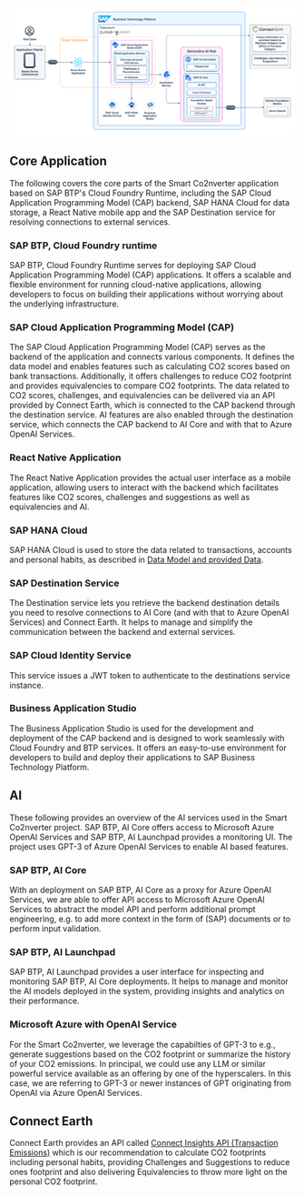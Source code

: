 ![architecture](./assets/architecture.png)

## **Core Application**

The following covers the core parts of the Smart Co2nverter application based on SAP BTP's Cloud Foundry Runtime, including the SAP Cloud Application Programming Model (CAP) backend, SAP HANA Cloud for data storage, a React Native mobile app and the SAP Destination service for resolving connections to external services.

### SAP BTP, Cloud Foundry runtime

SAP BTP, Cloud Foundry Runtime serves for deploying SAP Cloud Application Programming Model (CAP) applications. It offers a scalable and flexible environment for running cloud-native applications, allowing developers to focus on building their applications without worrying about the underlying infrastructure.

### SAP Cloud Application Programming Model (CAP)

The SAP Cloud Application Programming Model (CAP) serves as the backend of the application and connects various components. It defines the data model and enables features such as calculating CO2 scores based on bank transactions. Additionally, it offers challenges to reduce CO2 footprint and provides equivalencies to compare CO2 footprints. The data related to CO2 scores, challenges, and equivalencies can be delivered via an API provided by Connect Earth, which is connected to the CAP backend through the destination service. AI features are also enabled through the destination service, which connects the CAP backend to AI Core and with that to Azure OpenAI Services.

### React Native Application

The React Native Application provides the actual user interface as a mobile application, allowing users to interact with the backend which facilitates features like CO2 scores, challenges and suggestions as well as equivalencies and AI.

### SAP HANA Cloud

SAP HANA Cloud is used to store the data related to transactions, accounts and personal habits, as described in [Data Model and provided Data](./03-application/02-data-model.md).

### SAP Destination Service

The Destination service lets you retrieve the backend destination details you need to resolve connections to AI Core (and with that to Azure OpenAI Services) and Connect Earth. It helps to manage and simplify the communication between the backend and external services.

### SAP Cloud Identity Service

This service issues a JWT token to authenticate to the destinations service instance.

### Business Application Studio

The Business Application Studio is used for the development and deployment of the CAP backend and is designed to work seamlessly with Cloud Foundry and BTP services. It offers an easy-to-use environment for developers to build and deploy their applications to SAP Business Technology Platform.

## **AI**

These following provides an overview of the AI services used in the Smart Co2nverter project. SAP BTP, AI Core offers access to Microsoft Azure OpenAI Services and SAP BTP, AI Launchpad provides a monitoring UI. The project uses GPT-3 of Azure OpenAI Services to enable AI based features.

### SAP BTP, AI Core

With an deployment on SAP BTP, AI Core as a proxy for Azure OpenAI Services, we are able to offer API access to Microsoft Azure OpenAI Services to abstract the model API and perform additional prompt engineering, e.g. to add more context in the form of (SAP) documents or to perform input validation.

### SAP BTP, AI Launchpad

SAP BTP, AI Launchpad provides a user interface for inspecting and monitoring SAP BTP, AI Core deployments. It helps to manage and monitor the AI models deployed in the system, providing insights and analytics on their performance.

### Microsoft Azure with OpenAI Service

For the Smart Co2nverter, we leverage the capabilties of GPT-3 to e.g., generate suggestions based on the CO2 footprint or summarize the history of your CO2 emissions. In principal, we could use any LLM or similar powerful service available as an offering by one of the hyperscalers. In this case, we are referring to GPT-3 or newer instances of GPT originating from OpenAI via Azure OpenAI Services.

## **Connect Earth**

Connect Earth provides an API called [Connect Insights API (Transaction Emissions)](https://docs.connect.earth/?id=-nbsp-connect-insights-transaction-emissions) which is our recommendation to calculate CO2 footprints including personal habits, providing Challenges and Suggestions to reduce ones footprint and also delivering Equivalencies to throw more light on the personal CO2 footprint.
